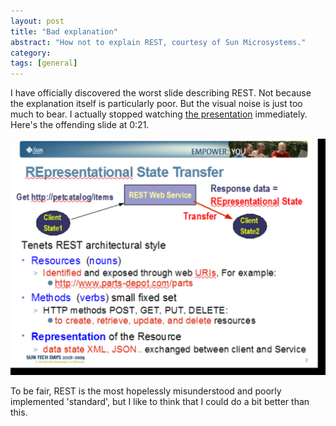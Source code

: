 ```yaml
---
layout: post
title: "Bad explanation"
abstract: "How not to explain REST, courtesy of Sun Microsystems."
category: 
tags: [general]
---
```

I have officially discovered the worst slide describing REST. Not because the explanation itself is particularly poor. But the visual noise is just too much to bear. I actually stopped watching [the presentation](http://mediacast.sun.com/users/caroljmcdonald/media/restproject.swf) immediately. Here's the offending slide at 0:21.

![horrible description of REST](/images/rest-not-explained.png)

To be fair, REST is the most hopelessly misunderstood and poorly implemented 'standard', but I like to think that I could do a bit better than this.